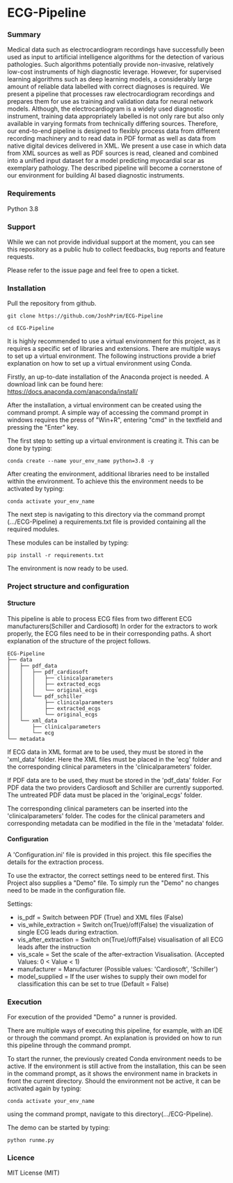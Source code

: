  # ECG-Pipeline

### Summary

Medical data such as electrocardiogram recordings have successfully been used as input to artificial intelligence algorithms for the detection of various pathologies. Such algorithms potentially provide non-invasive, relatively low-cost instruments of high diagnostic leverage. However, for supervised learning algorithms such as deep learning models, a considerably large amount of reliable data labelled with correct diagnoses is required. We present a pipeline that processes raw electrocardiogram recordings and prepares them for use as training and validation data for neural network models. Although, the electrocardiogram is a widely used diagnostic instrument, training data appropriately labelled is not only rare but also only available in varying formats from technically differing sources. Therefore, our end-to-end pipeline is designed to flexibly process data from different recording machinery and to read data in PDF format as well as data from native digital devices delivered in XML. We present a use case in which data from XML sources as well as PDF sources is read, cleaned and combined into a unified input dataset for a model predicting myocardial scar as exemplary pathology. The described pipeline will become a cornerstone of our environment for building AI based diagnostic instruments.


### Requirements

Python 3.8

### Support

While we can not provide individual support at the moment, you can see this repository as a public hub to collect feedbacks, bug reports and feature requests.

Please refer to the issue page and feel free to open a ticket.

### Installation

Pull the repository from github.

```
git clone https://github.com/JoshPrim/ECG-Pipeline

cd ECG-Pipeline
```

It is highly recommended to use a virtual environment for this project, as it requires a specific set of libraries and extensions.
There are multiple ways to set up a virtual environment. The following instructions provide a brief explanation on how to set up a virtual environment using Conda. 

Firstly, an up-to-date installation of the Anaconda project is needed. A download link can be found here: 
https://docs.anaconda.com/anaconda/install/

After the installation, a virtual environment can be created using the command prompt. 
A simple way of accessing the command prompt in windows requires the press of "Win+R", entering "cmd" in the textfield and pressing the "Enter" key.

The first step to setting up a virtual environment is creating it. This can be done by typing:
```
conda create --name your_env_name python=3.8 -y
```


After creating the environment, additional libraries need to be installed within the environment.
To achieve this the environment needs to be activated by typing:
```
conda activate your_env_name
```

The next step is navigating to this directory via the command prompt (.../ECG-Pipeline) 
a requirements.txt file is provided containing all the required modules.

These modules can be installed by typing: 
```
pip install -r requirements.txt
```
The environment is now ready to be used. 

### Project structure and configuration

#### Structure

This pipeline is able to process ECG files from two different ECG manufacturers(Schiller and Cardiosoft) 
In order for the extractors to work properly, the ECG files need to be in their corresponding paths.
A short explanation of the structure of the project follows.

```
ECG-Pipeline
├── data
│   ├── pdf_data
│   │   ├── pdf_cardiosoft
│   │   │   ├── clinicalparameters
│   │   │   ├── extracted_ecgs
│   │   │   └── original_ecgs
│   │   └── pdf_schiller
│   │       ├── clinicalparameters
│   │       ├── extracted_ecgs
│   │       └── original_ecgs
│   └── xml_data
│       ├── clinicalparameters
│       └── ecg
└── metadata

```
If ECG data in XML format are to be used, they must be stored in the 'xml_data' folder. Here the XML files must be placed in the 'ecg' folder and the corresponding clinical parameters in the 'clinicalparameters' folder.

If PDF data are to be used, they must be stored in the 'pdf_data' folder. For PDF data the two providers Cardiosoft and Schiller are currently supported. The untreated PDF data must be placed in the 'original_ecgs' folder.

The corresponding clinical parameters can be inserted into the 'clinicalparameters' folder.
The codes for the clinical parameters and corresponding metadata can be modified in the file in the 'metadata' folder.

#### Configuration

A 'Configuration.ini' file is provided in this project. this file specifies the details for the extraction process. 

To use the extractor, the correct settings need to be entered first. 
This Project also supplies a "Demo" file. To simply run the "Demo" no changes need to be made in the configuration file.

Settings:
* is_pdf = Switch between PDF (True) and XML files (False)
* vis_while_extraction = Switch on(True)/off(False) the visualization of single ECG leads during extraction.
* vis_after_extraction = Switch on(True)/off(False) visualisation of all ECG leads after the instruction
* vis_scale = Set the scale of the after-extraction Visualisation. (Accepted Values: 0 < Value < 1)
* manufacturer = Manufacturer (Possible values: 'Cardiosoft', 'Schiller')
* model_supplied = If the user wishes to supply their own model for classification this can be set to true (Default = False)



### Execution

For execution of the provided "Demo" a runner is provided. 

There are multiple ways of executing this pipeline, for example, with an IDE or through the command prompt.
An explanation is provided on how to run this pipeline through the command prompt.

To start the runner, the previously created Conda environment needs to be active. 
If the environment is still active from the installation, this can be seen in the command prompt, as it shows the environment name in brackets in front the current directory.
Should the environment not be active, it can be activated again by typing:
```
conda activate your_env_name
```

using the command prompt, navigate to this directory(.../ECG-Pipeline).

The demo can be started by typing:
```
python runme.py
```




### Licence 

MIT License (MIT)

